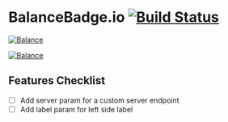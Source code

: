 # BalanceBadge.io [![Build Status](https://travis-ci.com/hunterlong/balancebadge.svg?branch=master)](https://travis-ci.com/hunterlong/balancebadge)

[![Balance](https://balancebadge.io/eth/0x004f3e7ffa2f06ea78e14ed2b13e87d710e8013f.svg)](https://etherscan.io/address/0x004f3e7ffa2f06ea78e14ed2b13e87d710e8013f)

[![Balance](https://balancebadge.io/btc/1LhWMukxP6QGhW6TMEZRcqEUW2bFMA4Rwx.svg)](https://blockchain.info/address/1LhWMukxP6QGhW6TMEZRcqEUW2bFMA4Rwx)

## Features Checklist
- [ ] Add server param for a custom server endpoint
- [ ] Add label param for left side label
